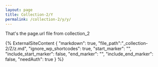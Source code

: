```yaml
---
layout: page
title: Collection-2/Y
permalink: /collection-2/y/y/
---
```


<!-- START_EXPOSED_SECTION -->
That's the page.url file from collection_2
<!-- END_EXPOSED_SECTION -->

{% 
    ExternalSiteContent  {
        "markdown": true,
        "file_path":"_collection-2/Z/z.md", 
        "ignore_wp_shortcodes": true, 
        "start_marker": "<!-- START MARKER 1 -->", 
        "include_start_marker": false,
        "end_marker": "<!-- END MARKER 1 -->",
        "include_end_marker": false,
        "needAuth": true 
    }
%}

